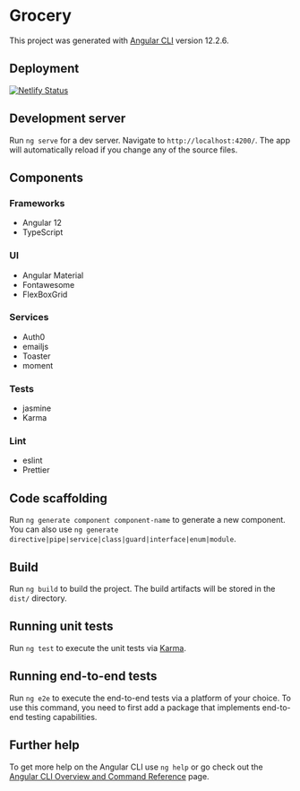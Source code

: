 # Grocery

This project was generated with [Angular CLI](https://github.com/angular/angular-cli) version 12.2.6.

## Deployment

[![Netlify Status](https://api.netlify.com/api/v1/badges/f8e94d5a-f4c7-4537-82a5-414b827950f9/deploy-status)](https://app.netlify.com/sites/rohith-grocery/deploys)

## Development server

Run `ng serve` for a dev server. Navigate to `http://localhost:4200/`. The app will automatically reload if you change any of the source files.

## Components

### Frameworks
* Angular 12
* TypeScript
### UI
* Angular Material
* Fontawesome
* FlexBoxGrid
### Services
* Auth0
* emailjs
* Toaster
* moment
### Tests
* jasmine
* Karma
### Lint
* eslint
* Prettier


## Code scaffolding

Run `ng generate component component-name` to generate a new component. You can also use `ng generate directive|pipe|service|class|guard|interface|enum|module`.

## Build

Run `ng build` to build the project. The build artifacts will be stored in the `dist/` directory.

## Running unit tests

Run `ng test` to execute the unit tests via [Karma](https://karma-runner.github.io).

## Running end-to-end tests

Run `ng e2e` to execute the end-to-end tests via a platform of your choice. To use this command, you need to first add a package that implements end-to-end testing capabilities.

## Further help

To get more help on the Angular CLI use `ng help` or go check out the [Angular CLI Overview and Command Reference](https://angular.io/cli) page.
